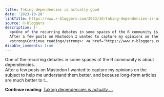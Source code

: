 ```yaml
---
title: Taking dependencies is actually good
date: '2023-10-28'
linkTitle: https://www.r-bloggers.com/2023/10/taking-dependencies-is-actually-good/
source: R-bloggers
description: |-
  <p>One of the recurring debates in some spaces of the R community is about dependencies.<br />
  After a few posts on Mastodon I wanted to capture my opinions on the subject to help me understand them better, and because long-form articles are much better to t...</p>
  <strong>Continue reading</strong>: <a href="https://www.r-bloggers.com/2023/10/taking-dependencies-is-actually-good/">Taking dependencies is actually ...
disable_comments: true
---
```

<p>One of the recurring debates in some spaces of the R community is about dependencies.<br />
After a few posts on Mastodon I wanted to capture my opinions on the subject to help me understand them better, and because long-form articles are much better to t...</p>
<strong>Continue reading</strong>: <a href="https://www.r-bloggers.com/2023/10/taking-dependencies-is-actually-good/">Taking dependencies is actually ...